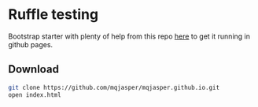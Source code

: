 # Ruffle testing

Bootstrap starter with plenty of help from this repo [here](https://github.com/n0samu/n0samu.github.io/) to get it running in github pages.

## Download

```sh
git clone https://github.com/mqjasper/mqjasper.github.io.git
open index.html
```
